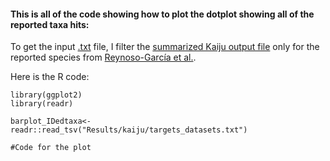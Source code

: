 #### This is all of the code showing how to plot the dotplot showing all of the reported taxa hits:

To get the input [.txt](https://raw.githubusercontent.com/AleksandraLaura/CoproliteAnalysesCommentaryALP/main/2.%20Kaiju/targets_datasets.txt) file, I filter the [summarized Kaiju output file](https://github.com/AleksandraLaura/CoproliteAnalysesCommentaryALP/blob/main/2.%20Kaiju/all_kaiju_summarized.txt.gz) only for the reported species from [Reynoso-García et al.](https://journals.plos.org/plosone/article?id=10.1371/journal.pone.0292077).

Here is the R code:
```
library(ggplot2)
library(readr)

barplot_IDedtaxa<-readr::read_tsv("Results/kaiju/targets_datasets.txt")

#Code for the plot

```
